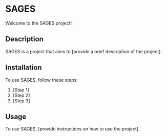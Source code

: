 # SAGES

Welcome to the SAGES project!

## Description

SAGES is a project that aims to [provide a brief description of the project].

## Installation

To use SAGES, follow these steps:

1. [Step 1]
2. [Step 2]
3. [Step 3]

## Usage

To use SAGES, [provide instructions on how to use the project].
